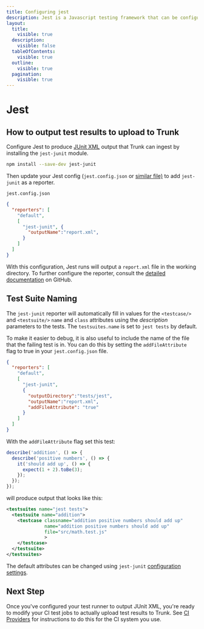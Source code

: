 ```yaml
---
title: Configuring jest
description: Jest is a Javascript testing framework that can be configured to output XML
layout:
  title:
    visible: true
  description:
    visible: false
  tableOfContents:
    visible: true
  outline:
    visible: true
  pagination:
    visible: true
---
```


# Jest

## How to output test results to upload to Trunk

Configure Jest to produce [JUnit XML](https://github.com/testmoapp/junitxml) output that Trunk can ingest by installing the `jest-junit` module.&#x20;

```bash
npm install --save-dev jest-junit
```

Then update your Jest config (`jest.config.json` or [similar file)](https://jestjs.io/docs/configuration) to add `jest-junit` as a reporter.

`jest.config.json`

```json
{
  "reporters": [ 
    "default", 
    [ 
      "jest-junit", {
        "outputName":"report.xml",
      }
    ]
  ]
}
```

With this configuration, Jest runs will output a `report.xml` file in the working directory. To further configure the reporter, consult the [detailed documentation](https://github.com/jest-community/jest-junit) on GitHub.

## Test Suite Naming

The `jest-junit` reporter will automatically fill in values for the `<testcase/>` and `<testsuite/>` `name` and `class` attributes using the _description_ parameters to the tests. The `testsuites.name` is set to `jest tests` by default.

To make it easier to debug, it is also useful to include the name of the file that the failing test is in. You can do this by setting the `addFileAttribute` flag to true in your `jest.config.json` file.

```json
{
  "reporters": [ 
    "default", 
    [ 
      "jest-junit",
      {
        "outputDirectory":"tests/jest",
        "outputName":"report.xml",
        "addFileAttribute": "true"
      }
    ]
  ]
}
```

With the `addFileAttribute` flag set this test:

```javascript
describe('addition', () => {
  describe('positive numbers', () => {
    it('should add up', () => {
      expect(1 + 2).toBe(3);
    });
  });
});
```

will produce output that looks like this:

```xml
<testsuites name="jest tests">
  <testsuite name="addition">
    <testcase classname="addition positive numbers should add up" 
              name="addition positive numbers should add up"
              file="src/math.test.js"
              >
    </testcase>
  </testsuite>
</testsuites>
```

The default attributes can be changed using `jest-junit` [configuration settings](https://github.com/jest-community/jest-junit?tab=readme-ov-file#configuration).&#x20;

## Next Step

Once you've configured your test runner to output JUnit XML, you're ready to modify your CI test jobs to actually upload test results to Trunk. See [CI Providers](../ci-providers/) for instructions to do this for the CI system you use.
